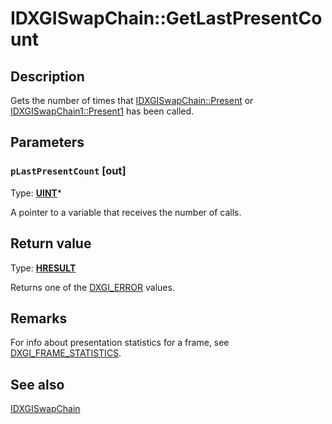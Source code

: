 # IDXGISwapChain::GetLastPresentCount

## Description

Gets the number of times that [IDXGISwapChain::Present](https://learn.microsoft.com/windows/desktop/api/dxgi/nf-dxgi-idxgiswapchain-present) or [IDXGISwapChain1::Present1](https://learn.microsoft.com/windows/desktop/api/dxgi1_2/nf-dxgi1_2-idxgiswapchain1-present1) has been called.

## Parameters

### `pLastPresentCount` [out]

Type: **[UINT](https://learn.microsoft.com/windows/desktop/WinProg/windows-data-types)***

A pointer to a variable that receives the number of calls.

## Return value

Type: **[HRESULT](https://learn.microsoft.com/windows/win32/com/structure-of-com-error-codes)**

Returns one of the [DXGI_ERROR](https://learn.microsoft.com/windows/desktop/direct3ddxgi/dxgi-error) values.

## Remarks

For info about presentation statistics for a frame, see [DXGI_FRAME_STATISTICS](https://learn.microsoft.com/windows/desktop/api/dxgi/ns-dxgi-dxgi_frame_statistics).

## See also

[IDXGISwapChain](https://learn.microsoft.com/windows/desktop/api/dxgi/nn-dxgi-idxgiswapchain)